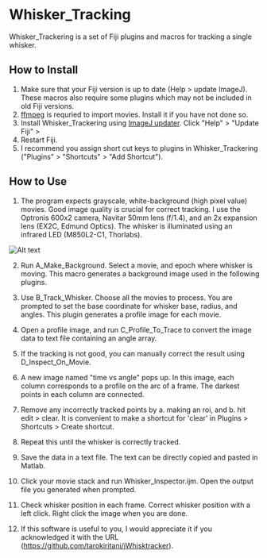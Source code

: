 Whisker_Tracking
================
Whisker_Trackering is a set of Fiji plugins and macros for tracking a single whisker.

How to Install
--------------
1. Make sure that your Fiji version is up to date (Help > update ImageJ).
These macros also require some plugins which may not be included in old Fiji versions.
2. [ffmpeg](https://ffmpeg.org/) is requried to import movies. Install it if you have not done so.
3. Install Whisker_Trackering using [ImageJ updater](http://imagej.net/Updater). Click "Help" > "Update Fiji" > 
4. Restart Fiji.
5. I recommend you assign short cut keys to plugins in Whisker_Trackering ("Plugins" > "Shortcuts" > "Add Shortcut"). 

How to Use
----------
1. The program expects grayscale, white-background (high pixel value) movies. Good image quality is crucial for correct tracking. I use the Optronis 600x2 camera, Navitar 50mm lens
(f/1.4), and an 2x expansion lens (EX2C, Edmund Optics). The whisker is illuminated
using an infrared LED (M850L2-C1, Thorlabs).

![Alt text](https://raw.github.com/tarokiritani/Whisker_Trackering/master/whisker.jpg "Whisker Image")

2. Run A_Make_Background. Select a movie, and epoch where whisker is moving. This macro generates a background image used in the following plugins.
3. Use B_Track_Whisker. Choose all the movies to process. You are prompted to set the base coordinate for whisker base, radius, and angles. This plugin generates a profile image for each movie.
4. Open a profile image, and run C_Profile_To_Trace to convert the image data to text file containing an angle array.
5. If the tracking is not good, you can manually correct the result using D_Inspect_On_Movie.




7. A new image named "time vs angle" pops up. In this image, each column corresponds to a profile on the arc of a frame. The darkest points in each column are connected.
8. Remove any incorrectly tracked points by a. making an roi, and b. hit edit > clear. It is convenient to make a shortcut for 'clear' in Plugins > Shortcuts > Create shortcut.
9. Repeat this until the whisker is correctly tracked.
10. Save the data in a text file. The text can be directly
 copied and pasted in Matlab.
11. Click your movie stack and run Whisker_Inspector.ijm. Open the output file you generated when prompted.
12. Check whisker position in each frame. Correct whisker position with a left click. Right click the image when you are done.
13. If this software is useful to you, I would appreciate it if you acknowledged it with
the URL (https://github.com/tarokiritani/jWhisktracker).